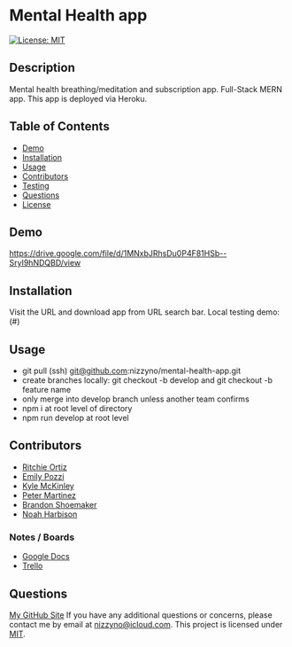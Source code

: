 # Mental Health app
[![License: MIT](https://img.shields.io/badge/License-MIT-yellow.svg)](https://opensource.org/licenses/MIT)

## Description
Mental health breathing/meditation and subscription app. Full-Stack MERN app. This app is deployed via Heroku.

## Table of Contents
- [Demo](#demo)
- [Installation](#installation)
- [Usage](#usage)
- [Contributors](#contributors)
- [Testing](#testing)
- [Questions](#questions)
- [License](#license)

## Demo
https://drive.google.com/file/d/1MNxbJRhsDu0P4F81HSb--SryI9hNDQBD/view

## Installation
Visit the URL and download app from URL search bar.
Local testing demo: (#)

## Usage
- git pull (ssh) git@github.com:nizzyno/mental-health-app.git
- create branches locally: git checkout -b develop and git checkout -b feature name
- only merge into develop branch unless another team confirms
- npm i at root level of directory
- npm run develop at root level

## Contributors
- [Ritchie Ortiz](https://www.GitHub.com/xRitchie91) 
- [Emily Pozzi](https://www.GitHub.com/emilyepozzi)
- [Kyle McKinley](https://www.GitHub.com/kjmckinley)
- [Peter Martinez](https://www.GitHub.com/Pmarti53)
- [Brandon Shoemaker](https://github.com/BrandonShoemaker)
- [Noah Harbison](https://github.com/nizzyno)

### Notes / Boards
- [Google Docs](https://docs.google.com/document/d/1KBFv-zkKeTiOiuLJaKDtwle0ZHDEyTbklDi0fOT2uII/edit?ts=60ece869)
- [Trello](https://trello.com/b/ftxa9eSU/tims-cookies)

## Questions
[My GitHub Site](https://www.github.com/nizzyno)
If you have any additional questions or concerns, please contact me by email at <nizzyno@icloud.com>.
This project is licensed under [MIT](https://opensource.org/licenses/MIT).
